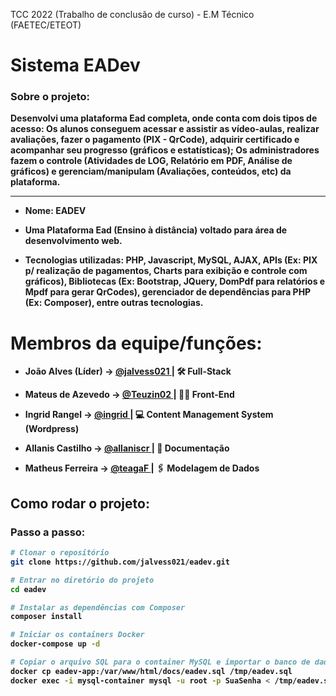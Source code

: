 TCC 2022 (Trabalho de conclusão de curso) - E.M Técnico (FAETEC/ETEOT)

<h1> Sistema <strong>EADev<strong></h1>
<h3> Sobre o projeto:</h3>
<p> Desenvolvi uma plataforma Ead completa, onde conta com dois tipos de acesso: Os alunos conseguem acessar e assistir as vídeo-aulas, realizar avaliações, fazer o pagamento (PIX - QrCode), adquirir certificado e acompanhar seu progresso (gráficos e estatísticas); Os administradores fazem o controle (Atividades de LOG, Relatório em PDF, Análise de gráficos) e gerenciam/manipulam (Avaliações, conteúdos, etc) da plataforma.<p>

------------------------------------------------

- Nome: EADEV

- Uma Plataforma Ead (Ensino à distância) voltado para área de desenvolvimento web.

- Tecnologias utilizadas: PHP,
Javascript, MySQL, AJAX, APIs (Ex: PIX p/ realização de pagamentos, Charts
para exibição e controle com gráficos), Bibliotecas (Ex: Bootstrap, JQuery,
DomPdf para relatórios e Mpdf para gerar QrCodes), gerenciador de
dependências para PHP (Ex: Composer), entre outras tecnologias.

          
     
<h1> Membros da equipe/funções:</h1>
  
- João Alves (Líder) -> <a href='https://github.com/jalvess021'> @jalvess021 </a> | 🛠 Full-Stack
          
- Mateus de Azevedo -> <a href='https://github.com/Teuzin02'> @Teuzin02 </a> | 👨‍💻 Front-End

- Ingrid Rangel -> <a href='https://github.com/#'> @ingrid </a> | 💻 Content Management System (Wordpress) 
  
- Allanis Castilho -> <a href='https://github.com/allaniscr'> @allaniscr </a> | 📝 Documentação

- Matheus Ferreira -> <a href='https://github.com/teagaF'> @teagaF </a> | 🖇 Modelagem de Dados 


## Como rodar o projeto:

### Passo a passo:

```bash
# Clonar o repositório
git clone https://github.com/jalvess021/eadev.git

# Entrar no diretório do projeto
cd eadev

# Instalar as dependências com Composer
composer install

# Iniciar os containers Docker
docker-compose up -d

# Copiar o arquivo SQL para o container MySQL e importar o banco de dados
docker cp eadev-app:/var/www/html/docs/eadev.sql /tmp/eadev.sql
docker exec -i mysql-container mysql -u root -p SuaSenha < /tmp/eadev.sql